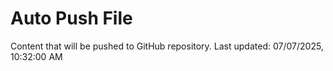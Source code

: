 # Auto Push File

Content that will be pushed to GitHub repository.
Last updated: 07/07/2025, 10:32:00 AM